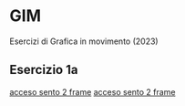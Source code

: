 # GIM
Esercizi di Grafica in movimento (2023)

## Esercizio 1a
[acceso sento 2 frame](Esercizio_1A/template/acceso_spento_2.html)
[acceso sento 2 frame](Esercizio_1A/template/acceso_spento_2.html)
